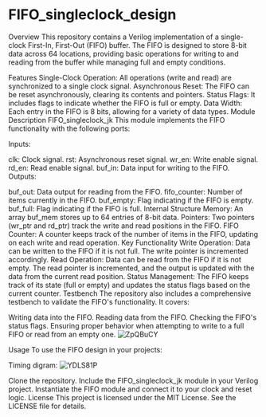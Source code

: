 # FIFO_singleclock_design
Overview
This repository contains a Verilog implementation of a single-clock First-In, First-Out (FIFO) buffer. The FIFO is designed to store 8-bit data across 64 locations, providing basic operations for writing to and reading from the buffer while managing full and empty conditions.

Features
Single-Clock Operation: All operations (write and read) are synchronized to a single clock signal.
Asynchronous Reset: The FIFO can be reset asynchronously, clearing its contents and pointers.
Status Flags: It includes flags to indicate whether the FIFO is full or empty.
Data Width: Each entry in the FIFO is 8 bits, allowing for a variety of data types.
Module Description
FIFO_singleclock_jk
This module implements the FIFO functionality with the following ports:

Inputs:

clk: Clock signal.
rst: Asynchronous reset signal.
wr_en: Write enable signal.
rd_en: Read enable signal.
buf_in: Data input for writing to the FIFO.
Outputs:

buf_out: Data output for reading from the FIFO.
fifo_counter: Number of items currently in the FIFO.
buf_empty: Flag indicating if the FIFO is empty.
buf_full: Flag indicating if the FIFO is full.
Internal Structure
Memory: An array buf_mem stores up to 64 entries of 8-bit data.
Pointers: Two pointers (wr_ptr and rd_ptr) track the write and read positions in the FIFO.
FIFO Counter: A counter keeps track of the number of items in the FIFO, updating on each write and read operation.
Key Functionality
Write Operation: Data can be written to the FIFO if it is not full. The write pointer is incremented accordingly.
Read Operation: Data can be read from the FIFO if it is not empty. The read pointer is incremented, and the output is updated with the data from the current read position.
Status Management: The FIFO keeps track of its state (full or empty) and updates the status flags based on the current counter.
Testbench
The repository also includes a comprehensive testbench to validate the FIFO's functionality. It covers:

Writing data into the FIFO.
Reading data from the FIFO.
Checking the FIFO's status flags.
Ensuring proper behavior when attempting to write to a full FIFO or read from an empty one.
![ZpQBuCY](https://github.com/user-attachments/assets/58bb0268-c9ce-48f0-838c-072829c516b1)

Usage
To use the FIFO design in your projects:

Timing digram:
![YDLS81P](https://github.com/user-attachments/assets/5b8f7ce7-ba5e-498d-a430-3c1293d5b360)

Clone the repository.
Include the FIFO_singleclock_jk module in your Verilog project.
Instantiate the FIFO module and connect it to your clock and reset logic.
License
This project is licensed under the MIT License. See the LICENSE file for details.


